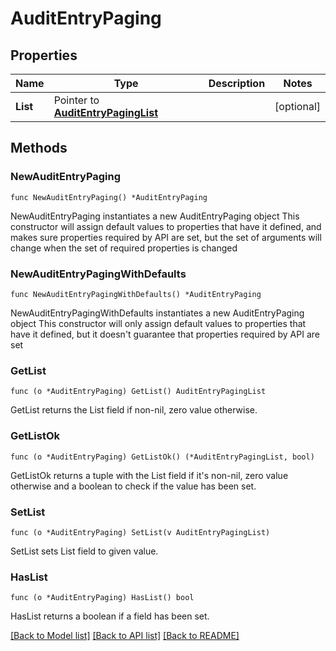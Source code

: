 # AuditEntryPaging

## Properties

Name | Type | Description | Notes
------------ | ------------- | ------------- | -------------
**List** | Pointer to [**AuditEntryPagingList**](AuditEntryPagingList.md) |  | [optional] 

## Methods

### NewAuditEntryPaging

`func NewAuditEntryPaging() *AuditEntryPaging`

NewAuditEntryPaging instantiates a new AuditEntryPaging object
This constructor will assign default values to properties that have it defined,
and makes sure properties required by API are set, but the set of arguments
will change when the set of required properties is changed

### NewAuditEntryPagingWithDefaults

`func NewAuditEntryPagingWithDefaults() *AuditEntryPaging`

NewAuditEntryPagingWithDefaults instantiates a new AuditEntryPaging object
This constructor will only assign default values to properties that have it defined,
but it doesn't guarantee that properties required by API are set

### GetList

`func (o *AuditEntryPaging) GetList() AuditEntryPagingList`

GetList returns the List field if non-nil, zero value otherwise.

### GetListOk

`func (o *AuditEntryPaging) GetListOk() (*AuditEntryPagingList, bool)`

GetListOk returns a tuple with the List field if it's non-nil, zero value otherwise
and a boolean to check if the value has been set.

### SetList

`func (o *AuditEntryPaging) SetList(v AuditEntryPagingList)`

SetList sets List field to given value.

### HasList

`func (o *AuditEntryPaging) HasList() bool`

HasList returns a boolean if a field has been set.


[[Back to Model list]](../README.md#documentation-for-models) [[Back to API list]](../README.md#documentation-for-api-endpoints) [[Back to README]](../README.md)


